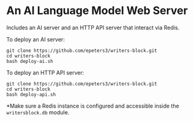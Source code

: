 # An AI Language Model Web Server

Includes an AI server and an HTTP API server that interact via Redis.

To deploy an AI server:

```shell
git clone https://github.com/epeters3/writers-block.git
cd writers-block
bash deploy-ai.sh
```

To deploy an HTTP API server:

```shell
git clone https://github.com/epeters3/writers-block.git
cd writers-block
bash deploy-api.sh
```

\*Make sure a Redis instance is configured and accessible inside the `writersblock.db` module.
